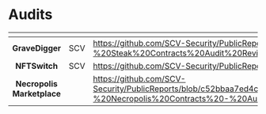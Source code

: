# Audits

<table data-view="cards"><thead><tr><th align="center"></th><th align="center"></th><th data-hidden data-card-target data-type="content-ref"></th></tr></thead><tbody><tr><td align="center"><strong>GraveDigger</strong></td><td align="center">SCV</td><td><a href="https://github.com/SCV-Security/PublicReports/blob/main/St4k3h0us3/St4k3h0us3%20-%20Steak%20Contracts%20Audit%20Review%20-%20%20v1.0.pdf">https://github.com/SCV-Security/PublicReports/blob/main/St4k3h0us3/St4k3h0us3%20-%20Steak%20Contracts%20Audit%20Review%20-%20%20v1.0.pdf</a></td></tr><tr><td align="center"><strong>NFTSwitch</strong></td><td align="center">SCV</td><td><a href="https://github.com/SCV-Security/PublicReports/tree/main/NFTswitch">https://github.com/SCV-Security/PublicReports/tree/main/NFTswitch</a></td></tr><tr><td align="center"><strong>Necropolis Marketplace</strong></td><td align="center"></td><td><a href="https://github.com/SCV-Security/PublicReports/blob/c52bbaa7ed4ca246939a2e9ff60860513765a210/BackBone%20Labs%2FBackBone%20Labs%20-%20Necropolis%20Contracts%20-%20Audit%20Report%201.0.pdf">https://github.com/SCV-Security/PublicReports/blob/c52bbaa7ed4ca246939a2e9ff60860513765a210/BackBone%20Labs%2FBackBone%20Labs%20-%20Necropolis%20Contracts%20-%20Audit%20Report%201.0.pdf</a></td></tr></tbody></table>
